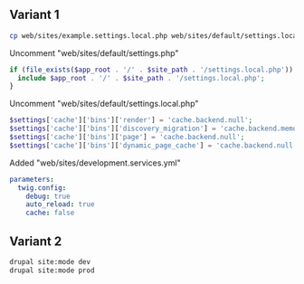 ## Variant 1

``` sh
cp web/sites/example.settings.local.php web/sites/default/settings.local.php
```

Uncomment "web/sites/default/settings.php"
``` php
if (file_exists($app_root . '/' . $site_path . '/settings.local.php')) {
  include $app_root . '/' . $site_path . '/settings.local.php';
}
```

Uncomment "web/sites/default/settings.local.php"
``` php
$settings['cache']['bins']['render'] = 'cache.backend.null';
$settings['cache']['bins']['discovery_migration'] = 'cache.backend.memory';
$settings['cache']['bins']['page'] = 'cache.backend.null';
$settings['cache']['bins']['dynamic_page_cache'] = 'cache.backend.null';
```

Added "web/sites/development.services.yml"
``` yaml
parameters:
  twig.config:
    debug: true
    auto_reload: true
    cache: false
```

## Variant 2

``` sh
drupal site:mode dev
drupal site:mode prod
```
